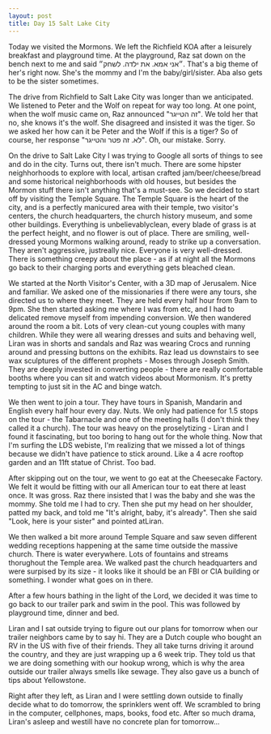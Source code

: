 ```yaml
---
layout: post
title: Day 15 Salt Lake City
---
```


Today we visited the Mormons. We left the Richfield KOA after a leisurely breakfast and playground time. At the playground, Raz sat down on the bench next to me and said ״אני אמא. את ילדה. לשחק״. That's a big theme of her's right now. She's the mommy and I'm the baby/girl/sister. Aba also gets to be the sister sometimes.

The drive from Richfield to Salt Lake City was longer than we anticipated. We listened to Peter and the Wolf on repeat for way too long. At one point, when the wolf music came on, Raz announced "זה הטייגר". We told her that no, she knows it's the wolf. She disagreed and insisted it was the tiger. So we asked her how can it be Peter and the Wolf if this is a tiger? So of course, her response "לא. זה פטר והטייגר". Oh, our mistake. Sorry.

On the drive to Salt Lake City I was trying to Google all sorts of things to see and do in the city. Turns out, there isn't much. There are some hipster neighhorhoods to explore with local, artisan crafted jam/beer/cheese/bread and some historical neighborhoods with old houses, but besides the Mormon stuff there isn't anything that's a must-see. So we decided to start off by visiting the Temple Square. The Temple Square is the heart of the city, and is a perfectly manicured area with their temple, two visitor's centers, the church headquarters, the church history museum, and some other buildings. Everything is unbelievablyclean, every blade of grass is at the perfect height, and no flower is out of place. There are smiling, well-dressed young Mormons walking around, ready to strike up a conversation. They aren't aggressive, justreally nice. Everyone is very well-dressed. There is something creepy about the place - as if at night all the Mormons go back to their charging ports and everything gets bleached clean. 

We started at the North Visitor's Center, with a 3D map of Jerusalem. Nice and familiar. We asked one of the missionaries if there were any tours, she directed us to where they meet. They are held every half hour from 9am to 9pm. She then started asking me where I was from etc, and I had to delicated remove myself from impending conversion. We then wandered around the room a bit. Lots of very clean-cut young couples with many children. While they were all wearing dresses and suits and behaving well, Liran was in shorts and sandals and Raz was wearing Crocs and running around and pressing buttons on the exhibits. Raz lead us downstairs to see wax sculptures of the different prophets - Moses through Joseph Smith. They are deeply invested in converting people - there are really comfortable booths where you can sit and watch videos about Mormonism. It's pretty tempting to just sit in the AC and binge watch.

We then went to join a tour. They have tours in Spanish, Mandarin and English every half hour every day. Nuts. We only had patience for 1.5 stops on the tour - the Tabarnacle and one of the meeting halls (I don't think they called it a church). The tour was heavy on the proselytizing - Liran and I found it fascinating, but too boring to hang out for the whole thing. Now that I'm surfing the LDS webiste, I'm realizing that we missed a lot of things because we didn't have patience to stick around. Like a 4 acre rooftop garden and an 11ft statue of Christ. Too bad. 

After skipping out on the tour, we went to go eat at the Cheesecake Factory. We felt it would be fitting with our all American tour to eat there at least once. It was gross. Raz there insisted that I was the baby and she was the mommy. She told me I had to cry. Then she put my head on her shoulder, patted my back, and told me "It's alright, baby, it's already". Then she said "Look, here is your sister" and pointed atLiran.

We then walked a bit more around Temple Square and saw seven different wedding receptions happening at the same time outside the massive church. There is water everywhere. Lots of fountains and streams thorughout the Temple area. We walked past the church headquarters and were surpised by its size - it looks like it should be an FBI or CIA building or something. I wonder what goes on in there.

After a few hours bathing in the light of the Lord, we decided it was time to go back to our trailer park and swim in the pool. This was followed by playground time, dinner and bed.

Liran and I sat outside trying to figure out our plans for tomorrow when our trailer neighbors came by to say hi. They are a Dutch couple who bought an RV in the US with five of their friends. They all take turns driving it around the country, and they are just wrapping up a 6 week trip. They told us that we are doing something with our hookup wrong, which is why the area outside our trailer always smells like sewage. They also gave us a bunch of tips about Yellowstone.

Right after they left, as Liran and I were settling down outside to finally decide what to do tomorrow, the sprinklers went off. We scrambled to bring in the computer, cellphones, maps, books, food etc. After so much drama, Liran's asleep and westill have no concrete plan for tomorrow...


